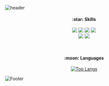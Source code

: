 ![header](https://capsule-render.vercel.app/api?type=Waving&text=Hello!%20I'm%20Yeseul&color=0:FFF0F9,100:EF96C5)

<p align="center">
 <h4 align="center">:star: Skills </h4>
      <div align="center">
       <img src="https://img.shields.io/badge/Python-3776AB?style=flat&logo=Python&logoColor=white"/>
       <img src="https://img.shields.io/badge/JavaScript-F7DF1E?style=flat&logo=JavaScript&logoColor=white"/>
       <img src="https://img.shields.io/badge/React-61DAFB?style=flat&logo=React&logoColor=white"/>
       <img src="https://img.shields.io/badge/Vue-4FC08D?style=flat&logo=Vue.js&logoColor=white"/>
        </div>
       <div align="center">
       <img src="https://img.shields.io/badge/HTML5-E34F26?style=flat&logo=HTML5&logoColor=white"/>
       <img src="https://img.shields.io/badge/CSS3-1572B6?style=flat&logo=CSS3&logoColor=white"/>
       </div>
</p>
  <br>
  <p align="center">
    <h4 align="center"> :moon: Languages </h4>
<div align="center">

[![Top Langs](https://github-readme-stats.vercel.app/api/top-langs/?username=anuraghazra)](https://github.com/anuraghazra/github-readme-stats)

</div>

![Footer](https://capsule-render.vercel.app/api?type=waving&color=0:FFF0F9,100:EF96C5&section=footer)
